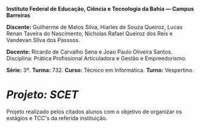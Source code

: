 **Instituto Federal de Educação, Ciência e Tecnologia da Bahia — Campus Barreiras**

**Discente:** Guilherme de Matos Silva, Hiarles de Souza Queiroz, Lucas Renan Taveira do Nascimento, Nicholas Rafael Queiroz dos Reis e Vandevan SIlva dos Passsos. 

**Docente:** Ricardo de Carvalho Sena e Joao Paulo Oliveira Santos. Disciplina: Prática Profissional Articuladora e Gestão e Empreedorismo. 

**Série:** 3º. **Turma:** 732. **Curso:** Técnico em Informática. **Turno:** Vespertino.


*Projeto: SCET*
=============

Projeto realizado pelos citados alunos com o objetivo de organizar os estágios e TCC's da referida instituição.

